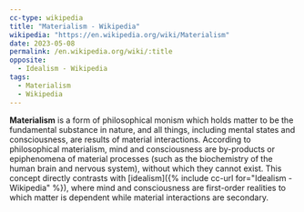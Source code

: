 ```yaml
---
cc-type: wikipedia
title: "Materialism - Wikipedia"
wikipedia: "https://en.wikipedia.org/wiki/Materialism"
date: 2023-05-08
permalink: /en.wikipedia.org/wiki/:title
opposite:
  - Idealism - Wikipedia
tags:
  - Materialism
  - Wikipedia
---
```

**Materialism** is a form of philosophical monism which holds matter to be the fundamental substance in nature, and all things, including mental states and consciousness, are results of material interactions. According to philosophical materialism, mind and consciousness are by-products or epiphenomena of material processes (such as the biochemistry of the human brain and nervous system), without which they cannot exist. This concept directly contrasts with [idealism]({% include cc-url for="Idealism - Wikipedia" %}), where mind and consciousness are first-order realities to which matter is dependent while material interactions are secondary.